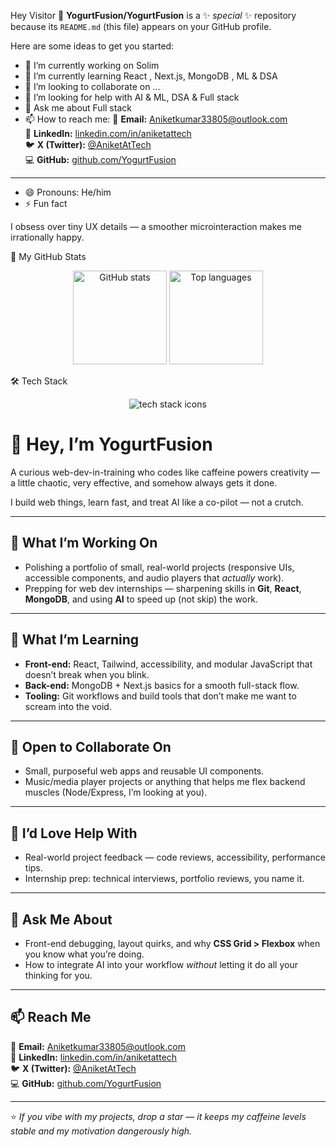 Hey Visitor 👋
**YogurtFusion/YogurtFusion** is a ✨ _special_ ✨ repository because its `README.md` (this file) appears on your GitHub profile.
<!-- -->
Here are some ideas to get you started:

- 🔭 I’m currently working on Solim
- 🌱 I’m currently learning React , Next.js, MongoDB , ML & DSA
- 👯 I’m looking to collaborate on ...
- 🤔 I’m looking for help with AI & ML, DSA & Full stack  
- 💬 Ask me about Full stack 
- 📫 How to reach me:
📧 **Email:** [Aniketkumar33805@outlook.com](mailto:Aniketkumar33805@outlook.com)  
💼 **LinkedIn:** [linkedin.com/in/aniketattech](https://www.linkedin.com/in/aniketattech)  
🐦 **X (Twitter):** [@AniketAtTech](https://x.com/AniketAtTech)  
💻 **GitHub:** [github.com/YogurtFusion](https://github.com/YogurtFusion)

---
- 😄 Pronouns: He/him
- ⚡ Fun fact

I obsess over tiny UX details — a smoother microinteraction makes me irrationally happy.

🚀 My GitHub Stats
<p align="center"> <img src="https://github-readme-stats.vercel.app/api?username=YogurtFusion&show_icons=true&theme=tokyonight" alt="GitHub stats" height="150"/> <img src="https://github-readme-stats.vercel.app/api/top-langs/?username=YogurtFusion&layout=compact&theme=tokyonight" alt="Top languages" height="150"/> </p>
🛠️ Tech Stack
<p align="center">
  <img src="https://skillicons.dev/icons?i=react,tailwindcss,bootstrap,mongodb,html,css,js,git,github,vscode" alt="tech stack icons" />
</p>


# 🧠 Hey, I’m YogurtFusion  

A curious web-dev-in-training who codes like caffeine powers creativity — a little chaotic, very effective, and somehow always gets it done.  

I build web things, learn fast, and treat AI like a co-pilot — not a crutch.  

---

## 🔭 What I’m Working On  

- Polishing a portfolio of small, real-world projects (responsive UIs, accessible components, and audio players that *actually* work).  
- Prepping for web dev internships — sharpening skills in **Git**, **React**, **MongoDB**, and using **AI** to speed up (not skip) the work.  

---

## 🌱 What I’m Learning  

- **Front-end:** React, Tailwind, accessibility, and modular JavaScript that doesn’t break when you blink.  
- **Back-end:** MongoDB + Next.js basics for a smooth full-stack flow.  
- **Tooling:** Git workflows and build tools that don’t make me want to scream into the void.  

---

## 👯 Open to Collaborate On  

- Small, purposeful web apps and reusable UI components.  
- Music/media player projects or anything that helps me flex backend muscles (Node/Express, I’m looking at you).  

---

## 🤔 I’d Love Help With  

- Real-world project feedback — code reviews, accessibility, performance tips.  
- Internship prep: technical interviews, portfolio reviews, you name it.  

---

## 💬 Ask Me About  

- Front-end debugging, layout quirks, and why **CSS Grid > Flexbox** when you know what you’re doing.  
- How to integrate AI into your workflow *without* letting it do all your thinking for you.  

---

## 📫 Reach Me  

📧 **Email:** [Aniketkumar33805@outlook.com](mailto:Aniketkumar33805@outlook.com)  
💼 **LinkedIn:** [linkedin.com/in/aniketattech](https://www.linkedin.com/in/aniketattech)  
🐦 **X (Twitter):** [@AniketAtTech](https://x.com/AniketAtTech)  
💻 **GitHub:** [github.com/YogurtFusion](https://github.com/YogurtFusion)

---

⭐️ *If you vibe with my projects, drop a star — it keeps my caffeine levels stable and my motivation dangerously high.*
